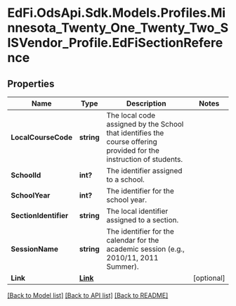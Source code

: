 # EdFi.OdsApi.Sdk.Models.Profiles.Minnesota_Twenty_One_Twenty_Two_SISVendor_Profile.EdFiSectionReference
## Properties

Name | Type | Description | Notes
------------ | ------------- | ------------- | -------------
**LocalCourseCode** | **string** | The local code assigned by the School that identifies the course offering provided for the instruction of students. | 
**SchoolId** | **int?** | The identifier assigned to a school. | 
**SchoolYear** | **int?** | The identifier for the school year. | 
**SectionIdentifier** | **string** | The local identifier assigned to a section. | 
**SessionName** | **string** | The identifier for the calendar for the academic session (e.g., 2010/11, 2011 Summer). | 
**Link** | [**Link**](Link.md) |  | [optional] 

[[Back to Model list]](../README.md#documentation-for-models) [[Back to API list]](../README.md#documentation-for-api-endpoints) [[Back to README]](../README.md)

